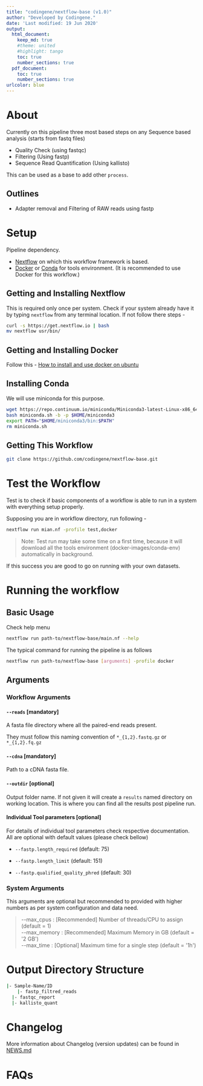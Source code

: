 ```yaml
---
title: "codingene/nextflow-base (v1.0)"
author: "Developed by Codingene."
date: 'Last modified: 19 Jun 2020'
output:
  html_document:
    keep_md: true
    #theme: united
    #highlight: tango
    toc: true
    number_sections: true
  pdf_document:
    toc: true
    number_sections: true
urlcolor: blue
---
```




# About

Currently on this pipeline three most based steps on any Sequence based analysis (starts from fastq files)

* Quality Check (using fastqc)
* Filtering (Using fastp) 
* Sequence Read Quantification (Using kallisto)

This can be used as a base to add other `process`.

## Outlines

* Adapter removal and Filtering of RAW reads using fastp

# Setup

Pipeline dependency. 

* [Nextflow](https://www.nextflow.io/) on which this workflow framework is based.
* [Docker](https://www.docker.io/) or [Conda](https://docs.conda.io/en/latest/) for tools environment. (It is recommended to use Docker for this workflow.)

## Getting and Installing Nextflow

This is required only once per system. Check if your system already have it by typing `nextflow` from any terminal location. If not follow there steps -

```bash
curl -s https://get.nextflow.io | bash
mv nextflow usr/bin/
```

## Getting and Installing Docker

Follow this - [How to install and use docker on ubuntu](https://www.digitalocean.com/community/tutorials/how-to-install-and-use-docker-on-ubuntu-18-04)

## Installing Conda

We will use miniconda for this purpose.

```bash
wget https://repo.continuum.io/miniconda/Miniconda3-latest-Linux-x86_64.sh -O miniconda.sh
bash miniconda.sh -b -p $HOME/miniconda3
export PATH="$HOME/miniconda3/bin:$PATH"
rm miniconda.sh
```

## Getting This Workflow


```bash
git clone https://github.com/codingene/nextflow-base.git
```

# Test the Workflow

Test is to check if basic components of a workflow is able to run in a system with everything setup properly. 

Supposing you are in workflow directory, run following -

```bash
nextflow run mian.nf -profile test,docker
```

> Note: Test run may take some time on a first time, because it will download all the tools environment (docker-images/conda-env) automatically in background.

If this success you are good to go on running with your own datasets.

# Running the workflow

## Basic Usage

Check help menu


```bash
nextflow run path-to/nextflow-base/main.nf --help
```

The typical command for running the pipeline is as follows


```bash
nextflow run path-to/nextflow-base [arguments] -profile docker
```

## Arguments 

### Workflow Arguments

#### `--reads` [mandatory]

A fasta file directory where all the paired-end reads present. 

They must follow this naming convention of `*_{1,2}.fastq.gz` or `*_{1,2}.fq.gz`

#### `--cdna` [mandatory]

Path to a cDNA fasta file.

#### `--outdir` [optional]

Output folder name. If not given it will create a `results` named directory on working location. This is where you can find all the results post pipeline run.

#### Individual Tool parameters [optional]

For details of individual tool parameters check respective documentation. All are optional with default values (please check bellow)

* `--fastp.length_required` (default: 75)
    
* `--fastp.length_limit` (default: 151)

* `--fastp.qualified_quality_phred` (default: 30)

### System Arguments

This arguments are optional but recommended to provided with higher numbers as per system configuration and data need.

> --max_cpus    : [Recommended] Number of threads/CPU to assign (default = 1)  
> --max_memory  : [Recommended] Maximum Memory in GB (default = '2 GB')  
> --max_time    : [Optional] Maximum time for a single step (default = '1h')


# Output Directory Structure

```bash
|- Sample-Name/ID  
	|- fastp_filtred_reads
  |- fastqc_report
  |- kallisto_quant
```

# Changelog

More information about Changelog (version updates) can be found in [NEWS.md](../NEWS.md)

# FAQs

[assets]: ../assets
